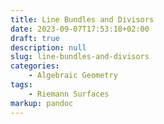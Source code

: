 ```yaml
---
title: Line Bundles and Divisors
date: 2023-09-07T17:53:18+02:00
draft: true
description: null
slug: line-bundles-and-divisors
categories:
    - Algebraic Geometry
tags:
    - Riemann Surfaces
markup: pandoc
---
```


